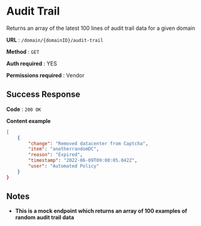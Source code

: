 # Audit Trail

Returns an array of the latest 100 lines of audit trail data for a given domain

**URL** : `/domain/{domainID}/audit-trail`

**Method** : `GET`

**Auth required** : YES

**Permissions required** : Vendor

## Success Response

**Code** : `200 OK`

**Content example**

```json
[
    {
        "change": "Removed datacenter from Captcha",
        "item": "anotherrandomDC",
        "reason": "Expired",
        "timestamp": "2022-06-09T09:00:05.042Z",
        "user": "Automated Policy"
    }
}
```

## Notes

* **This is a mock endpoint which returns an array of 100 examples of random audit trail data**